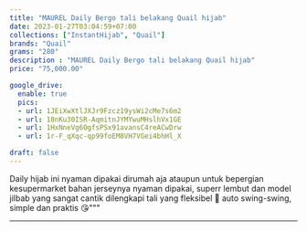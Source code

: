 ```yaml
---
title: "MAUREL Daily Bergo tali belakang Quail hijab"
date: 2023-01-27T03:04:59+07:00
collections: ["InstantHijab", "Quail"]
brands: "Quail"
grams: "280"
description : "MAUREL Daily Bergo tali belakang Quail hijab"
price: "75,000.00"

google_drive:
  enable: true
  pics:
  - url: 1JEiXwXtlJXJr9Fzcz19ysWi2cMe7s6m2
  - url: 18nKu30ISR-AqmitnJYMYwuMHslhVx1GE
  - url: 1HxNneVg6OgfsPSx91avansC4reACwDrw
  - url: 1r-F_qXqc-qp99foEM8VH7VGei4bhHl_X

draft: false
---
```


Daily hijab ini nyaman dipakai dirumah aja ataupun untuk bepergian kesupermarket  bahan jerseynya nyaman dipakai, superr lembut dan model jilbab yang sangat cantik dilengkapi tali yang fleksibel 🥰 auto swing-swing, simple dan praktis 😘"""

----    
 
